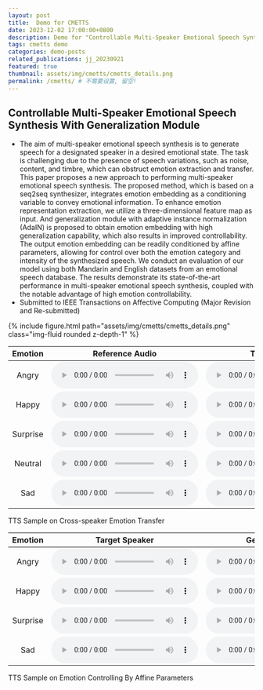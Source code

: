 ```yaml
---
layout: post
title:  Demo for CMETTS
date: 2023-12-02 17:00:00+0800
description: Demo for "Controllable Multi-Speaker Emotional Speech Synthesis With Generalization Module"
tags: cmetts demo
categories: demo-posts
related_publications: jj_20230921
featured: true
thumbnail: assets/img/cmetts/cmetts_details.png
permalink: /cmetts/ # 不需要设置, 留空!
---
```


## Controllable Multi-Speaker Emotional Speech Synthesis With Generalization Module

- The aim of multi-speaker emotional speech synthesis is to generate speech for a designated speaker in a desired emotional state. The task is challenging due to the presence of speech variations, such as noise, content, and timbre, which can obstruct emotion extraction and transfer. This paper proposes a new approach to performing multi-speaker emotional speech synthesis. The proposed method, which is based on a seq2seq synthesizer, integrates emotion embedding as a conditioning variable to convey emotional information. To enhance emotion representation extraction, we utilize a three-dimensional feature map as input. And generalization module with adaptive instance normalization (AdaIN) is proposed to obtain emotion embedding with high generalization capability, which also results in improved controllability. The output emotion embedding can be readily conditioned by affine parameters, allowing for control over both the emotion category and intensity of the synthesized speech. We conduct an evaluation of our model using both Mandarin and English datasets from an emotional speech database. The results demonstrate its state-of-the-art performance in multi-speaker emotional speech synthesis, coupled with the notable advantage of high emotion controllability.
- Submitted to IEEE Transactions on Affective Computing (Major Revision and Re-submitted)

<div class="row mt-3">
    <div class="col-sm mt-3 mt-md-0">
        {% include figure.html path="assets/img/cmetts/cmetts_details.png" class="img-fluid rounded z-depth-1" %}
    </div>
</div>

<!-- ### TTS Sample on Cross-speaker Emotion Transfer -->

| Emotion |    Reference Audio   |    Target Speaker    |       Generated      |
| :-----: | :------------------: | :------------------: | :------------------: |
|Angry|<audio src="samples/referenceAudio/angry_s5.wav" type="audio/wav" controls preload></audio>|<audio src="samples/timberExample/S1/angry_s1.wav" type="audio/wav" controls preload></audio>|<audio src="samples/styleTransfer/angry_s1.wav" type="audio/wav" controls preload></audio>|
|Happy|<audio src="samples/referenceAudio/happy_s7.wav" type="audio/wav" controls preload></audio>|<audio src="samples/timberExample/S3/happy_s3.wav" type="audio/wav" controls preload></audio>|<audio src="samples/styleTransfer/happy_s3.wav" type="audio/wav" controls preload></audio>|
|Surprise|<audio src="samples/referenceAudio/surprise_s9.wav" type="audio/wav" controls preload></audio>|<audio src="samples/timberExample/S2/surprise_s2.wav" type="audio/wav" controls preload></audio>|<audio src="samples/styleTransfer/surprise_s2.wav" type="audio/wav" controls preload></audio>|
|Neutral|<audio src="samples/referenceAudio/neutral_s5.wav" type="audio/wav" controls preload></audio>|<audio src="samples/timberExample/S4/neutral_s4.wav" type="audio/wav" controls preload></audio>|<audio src="samples/styleTransfer/neutral_s4.wav" type="audio/wav" controls preload></audio>|
|Sad|<audio src="samples/referenceAudio/sad_s1.wav" type="audio/wav" controls preload></audio>|<audio src="samples/timberExample/S02/sad_s2_001107.wav" controls preload></audio>|<audio src="samples/styleTransfer/sad_s02.wav" type="audio/wav" controls preload></audio>|

<div class="caption">
    TTS Sample on Cross-speaker Emotion Transfer
</div>

<!-- ### TTS Sample on Emotion Controlling By Affine Parameters -->

| Emotion |     Target Speaker   |     Generated-Weak   |    Generated-Medium  |   Generated-Strong   |
| :-----: | :------------------: | :------------------: | :------------------: | :------------------: |
|Angry|<audio src="samples/timberExample/S1/angry_s1.wav" type="audio/wav" controls preload></audio>|<audio src="samples/extrasamples/Angry/S1/angry_s1_weak.wav" type="audio/wav" controls preload></audio>|<audio src="samples/extrasamples/Angry/S1/angry_s1_medium.wav" type="audio/wav" controls preload></audio>|<audio src="samples/extrasamples/Angry/S1/angry_s1_strong.wav" type="audio/wav" controls preload></audio>|
|Happy|<audio src="samples/timberExample/S2/happy_s2.wav" type="audio/wav" controls preload></audio>|<audio src="samples/extrasamples/Happy/S2/happy_s2_weak.wav" type="audio/wav" controls preload></audio>|<audio src="samples/extrasamples/Happy/S2/happy_s2_medium.wav" type="audio/wav" controls preload></audio>|<audio src="samples/extrasamples/Happy/S2/happy_s2_strong.wav" type="audio/wav" controls preload></audio>|
|Surprise|<audio src="samples/timberExample/S3/surprise_s3.wav" type="audio/wav" controls preload></audio>|<audio src="samples/extrasamples/Suprise/S3/surprise_s3_weak.wav" type="audio/wav" controls preload></audio>|<audio src="samples/extrasamples/Suprise/S3/surprise_s3_medium.wav" type="audio/wav" controls preload></audio>|<audio src="samples/extrasamples/Suprise/S3/surprise_s3_strong.wav" type="audio/wav" controls preload></audio>|
|Sad|<audio src="samples/timberExample/S4/sad_s4.wav" type="audio/wav" controls preload></audio>|<audio src="samples/extrasamples/Sad/S4/sad_s4_weak.wav" controls preload></audio>|<audio src="samples/extrasamples/Sad/S4/sad_s4_medium.wav" type="audio/wav" controls preload></audio>|<audio src="samples/extrasamples/Sad/S4/sad_s4_strong.wav" type="audio/wav" controls preload></audio>|

<div class="caption">
    TTS Sample on Emotion Controlling By Affine Parameters
</div>

<!-- <div class="row mt-3">
    <div class="col-sm mt-3 mt-md-0">
        {% include figure.html path="assets/img/cmetts/cmetts_tsne1.png" class="img-fluid rounded z-depth-1" %}
        {% include figure.html path="assets/img/cmetts/cmetts_tsne2.png" class="img-fluid rounded z-depth-1" %}
    </div>
</div> -->
